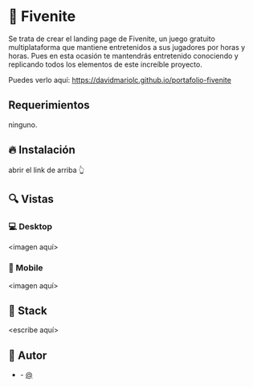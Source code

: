 
# :gem: Fivenite


Se trata de crear el landing page de Fivenite, un juego gratuito multiplataforma que mantiene entretenidos a sus jugadores por horas y horas. Pues en esta ocasión te mantendrás entretenido conociendo y replicando todos los elementos de este increíble proyecto.


Puedes verlo aquí: https://davidmariolc.github.io/portafolio-fivenite

## Requerimientos
ninguno.

## :fire: Instalación

abrir el link de arriba 👆

## :mag: Vistas 

### :computer: Desktop

<imagen aquí>

### :iphone: Mobile

<imagen aquí>

## :pushpin: Stack

<escribe aquí>

## :star2: Autor

* **<Tu nombre>**  - [@<username>](https://github.com/<username>)
